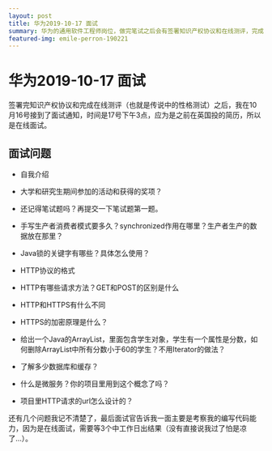 ```yaml
---
layout: post
title: 华为2019-10-17 面试
summary: 华为的通用软件工程师岗位，做完笔试之后会有签署知识产权协议和在线测评，完成之后就会有面试通知了。
featured-img: emile-perron-190221
---
```


# 华为2019-10-17 面试

签署完知识产权协议和完成在线测评（也就是传说中的性格测试）之后，我在10月16号接到了面试通知，时间是17号下午3点，应为是之前在英国投的简历，所以是在线面试。

## 面试问题

- 自我介绍

- 大学和研究生期间参加的活动和获得的奖项？

- 还记得笔试题吗？再提交一下笔试题第一题。

- 手写生产者消费者模式要多久？synchronized作用在哪里？生产者生产的数据放在那里？

- Java锁的关键字有哪些？具体怎么使用？

- HTTP协议的格式

- HTTP有哪些请求方法？GET和POST的区别是什么

- HTTP和HTTPS有什么不同

- HTTPS的加密原理是什么？

- 给出一个Java的ArrayList，里面包含学生对象，学生有一个属性是分数，如何删除ArrayList中所有分数小于60的学生？不用Iterator的做法？

- 了解多少数据库和缓存？

- 什么是微服务？你的项目里用到这个概念了吗？

- 项目里HTTP请求的url怎么设计的？

还有几个问题我记不清楚了，最后面试官告诉我一面主要是考察我的编写代码能力，因为是在线面试，需要等3个中工作日出结果（没有直接说我过了怕是凉了...）。
